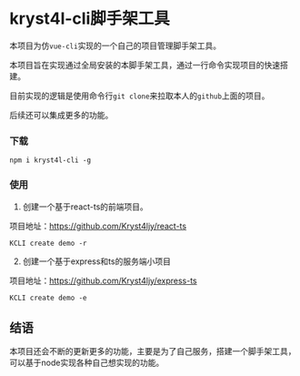 # kryst4l-cli脚手架工具

本项目为仿`vue-cli`实现的一个自己的项目管理脚手架工具。

本项目旨在实现通过全局安装的本脚手架工具，通过一行命令实现项目的快速搭建。

目前实现的逻辑是使用命令行`git clone`来拉取本人的`github`上面的项目。

后续还可以集成更多的功能。

### 下载

```
npm i kryst4l-cli -g
```

### 使用

1. 创建一个基于react-ts的前端项目。

项目地址：https://github.com/Kryst4ljy/react-ts

```
KCLI create demo -r
```

2. 创建一个基于express和ts的服务端小项目

项目地址：https://github.com/Kryst4ljy/express-ts

```
KCLI create demo -e
```
## 结语

本项目还会不断的更新更多的功能，主要是为了自己服务，搭建一个脚手架工具，可以基于node实现各种自己想实现的功能。
